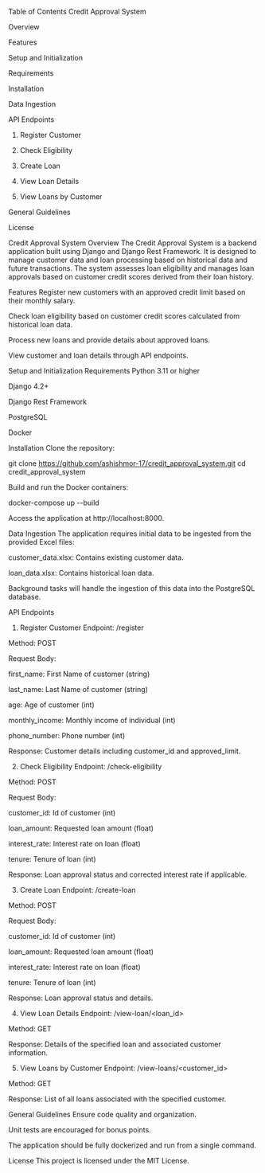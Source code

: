 <!-- START doctoc generated TOC please keep comment here to allow auto update -->

<!-- DON'T EDIT THIS SECTION, INSTEAD RE-RUN doctoc TO UPDATE -->

Table of Contents
Credit Approval System

Overview

Features

Setup and Initialization

Requirements

Installation

Data Ingestion

API Endpoints

1. Register Customer

2. Check Eligibility

3. Create Loan

4. View Loan Details

5. View Loans by Customer

General Guidelines

License

<!-- END doctoc generated TOC please keep comment here to allow auto update -->

Credit Approval System
Overview
The Credit Approval System is a backend application built using Django and Django Rest Framework. It is designed to manage customer data and loan processing based on historical data and future transactions. The system assesses loan eligibility and manages loan approvals based on customer credit scores derived from their loan history.

Features
Register new customers with an approved credit limit based on their monthly salary.

Check loan eligibility based on customer credit scores calculated from historical loan data.

Process new loans and provide details about approved loans.

View customer and loan details through API endpoints.

Setup and Initialization
Requirements
Python 3.11 or higher

Django 4.2+

Django Rest Framework

PostgreSQL

Docker

Installation
Clone the repository:

git clone https://github.com/ashishmor-17/credit_approval_system.git
cd credit_approval_system

Build and run the Docker containers:

docker-compose up --build

Access the application at http://localhost:8000.

Data Ingestion
The application requires initial data to be ingested from the provided Excel files:

customer_data.xlsx: Contains existing customer data.

loan_data.xlsx: Contains historical loan data.

Background tasks will handle the ingestion of this data into the PostgreSQL database.

API Endpoints
1. Register Customer
Endpoint: /register

Method: POST

Request Body:

first_name: First Name of customer (string)

last_name: Last Name of customer (string)

age: Age of customer (int)

monthly_income: Monthly income of individual (int)

phone_number: Phone number (int)

Response: Customer details including customer_id and approved_limit.

2. Check Eligibility
Endpoint: /check-eligibility

Method: POST

Request Body:

customer_id: Id of customer (int)

loan_amount: Requested loan amount (float)

interest_rate: Interest rate on loan (float)

tenure: Tenure of loan (int)

Response: Loan approval status and corrected interest rate if applicable.

3. Create Loan
Endpoint: /create-loan

Method: POST

Request Body:

customer_id: Id of customer (int)

loan_amount: Requested loan amount (float)

interest_rate: Interest rate on loan (float)

tenure: Tenure of loan (int)

Response: Loan approval status and details.

4. View Loan Details
Endpoint: /view-loan/<loan_id>

Method: GET

Response: Details of the specified loan and associated customer information.

5. View Loans by Customer
Endpoint: /view-loans/<customer_id>

Method: GET

Response: List of all loans associated with the specified customer.

General Guidelines
Ensure code quality and organization.

Unit tests are encouraged for bonus points.

The application should be fully dockerized and run from a single command.

License
This project is licensed under the MIT License.